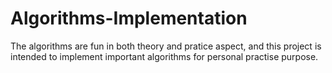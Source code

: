 # Algorithms-Implementation

The algorithms are fun in both theory and pratice aspect, and this project is intended to implement important algorithms for personal practise purpose.

